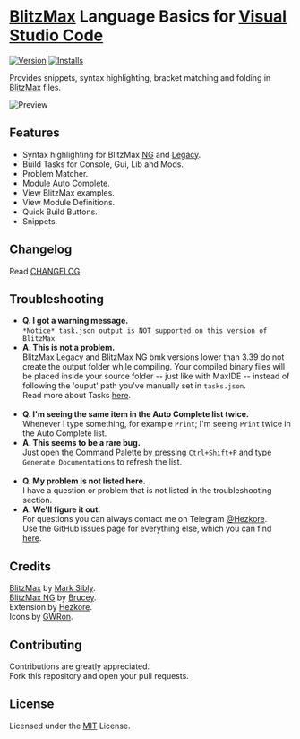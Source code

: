 # [BlitzMax](https://blitzmax.org/) Language Basics for [Visual Studio Code](https://code.visualstudio.com/)

[![Version](https://vsmarketplacebadge.apphb.com/version/hezkore.BlitzMax.svg)](https://marketplace.visualstudio.com/items?itemName=hezkore.Blitzmax)
[![Installs](https://vsmarketplacebadge.apphb.com/installs-short/hezkore.BlitzMax.svg)](https://marketplace.visualstudio.com/items?itemName=hezkore.BlitzMax)

Provides snippets, syntax highlighting, bracket matching and folding in [BlitzMax](https://blitzmax.org/) files.

![Preview](https://github.com/Hezkore/vscode-blitzmax-support/raw/master/./media/demo.png)

## Features
* Syntax highlighting for BlitzMax [NG](https://blitzmax.org/) and [Legacy](https://nitrologic.itch.io/blitzmax/).
* Build Tasks for Console, Gui, Lib and Mods.
* Problem Matcher.
* Module Auto Complete.
* View BlitzMax examples.
* View Module Definitions.
* Quick Build Buttons.
* Snippets.

## Changelog
Read [CHANGELOG](https://marketplace.visualstudio.com/items/Hezkore.blitzmax/changelog).

## Troubleshooting
* **Q. I got a warning message.**\
`*Notice* task.json output is NOT supported on this version of BlitzMax`
* **A. This is not a problem.**\
BlitzMax Legacy and BlitzMax NG bmk versions lower than 3.39 do not create the output folder while compiling.
Your compiled binary files will be placed inside your source folder -- just like with MaxIDE -- instead of following the 'ouput' path you've manually set in `tasks.json`.\
Read more about Tasks [here](https://code.visualstudio.com/docs/editor/tasks).
</br></br>
* **Q. I'm seeing the same item in the Auto Complete list twice.**\
Whenever I type something, for example `Print`; I'm seeing `Print` twice in the Auto Complete list.
* **A. This seems to be a rare bug.**\
Just open the Command Palette by pressing `Ctrl+Shift+P` and type `Generate Documentations` to refresh the list.
</br></br>
* **Q. My problem is not listed here.**\
I have a question or problem that is not listed in the troubleshooting section.
* **A. We'll figure it out.**\
For questions you can always contact me on Telegram [@Hezkore](https://t.me/Hezkore).\
Use the GitHub issues page for everything else, which you can find [here](https://github.com/Hezkore/vscode-blitzmax-support/issues).

## Credits
[BlitzMax](https://nitrologic.itch.io/blitzmax/) by [Mark Sibly](https://github.com/blitz-research).\
[BlitzMax NG](https://blitzmax.org/) by [Brucey](https://github.com/woollybah).\
Extension by [Hezkore](https://github.com/Hezkore).\
Icons by [GWRon](https://github.com/GWRon).


## Contributing
Contributions are greatly appreciated.\
Fork this repository and open your pull requests.

## License
Licensed under the [MIT](https://github.com/Hezkore/vscode-blitzmax-support/blob/master/LICENSE.md) License.